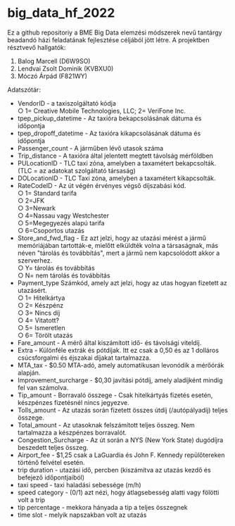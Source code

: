 # big_data_hf_2022
Ez a github repositoriy a BME Big Data elemzési módszerek nevű tantárgy beadandó házi feladatának fejlesztése céljából jött létre.
A projektben résztvevő hallgatók:
  1. Balog Marcell (D6W9SO)
  2. Lendvai Zsolt Dominik (KVBXU0)
  3. Móczó Árpád (F821WY)

Adatszótár:  
  - VendorID - a taxiszolgáltató kódja  
	○ 1= Creative Mobile Technologies, LLC; 2= VeriFone Inc.  
- tpep_pickup_datetime - Az taxióra bekapcsolásának dátuma és időpontja  
- tpep_dropoff_datetime - Az taxióra kikapcsolásának dátuma és időpontja  
- Passenger_count - A járműben lévő utasok száma  
- Trip_distance - A taxióra által jelentett megtett távolság mérföldben  
- PULocationID - TLC taxi zóna, amelyben a taxamétert bekapcsolták. (TLC = az adatokat szolgáltató társaság)  
- DOLocationID - TLC Taxi zóna, amelyben a taxamétert kikapcsolták.  
- RateCodeID - Az út végén érvényes végső díjszabási kód.  
	○ 1= Standard tarifa  
	○ 2=JFK  
	○ 3=Newark  
	○ 4=Nassau vagy Westchester  
	○ 5=Megegyezés alapú tarifa  
	○ 6=Csoportos utazás  
- Store_and_fwd_flag - Ez azt jelzi, hogy az utazási mérést a jármű memóriájában tartották-e, mielőtt elküldték volna a társaságnak, más néven "tárolás és továbbítás", mert a jármű nem kapcsolódott akkor a szerverhez.  
	○ Y= tárolás és továbbítás  
	○ N= nem tárolás és továbbítás  
- Payment_type Számkód, amely azt jelzi, hogy az utas hogyan fizetett az utazásért.  
	○ 1= Hitelkártya  
	○ 2= Készpénz  
	○ 3= Nincs díj  
	○ 4= Vitatott?  
	○ 5= Ismeretlen  
	○ 6= Törölt utazás  
- Fare_amount - A mérő által kiszámított idő- és távolsági viteldíj.  
- Extra - Különféle extrák és pótdíjak. Itt ez csak a 0,50 és az 1 dolláros csúcsforgalmi és éjszakai díjakat tartalmazza.  
- MTA_tax - $0.50 MTA-adó, amely automatikusan levonódik a mérőórák alapján.  
- Improvement_surcharge - $0,30 javítási pótdíj, amely aladíjként mindig fel van számolva.  
- Tip_amount - Borravaló összege - Csak hitelkártyás fizetés esetén, készpénzes fizetésnél nincs jegyezve.  
- Tolls_amount - Az utazás során fizetett összes útdíj (/autópályadíj) teljes összege.  
- Total_amount - Az utasoknak felszámított teljes összeg. Nem tartalmazza a készpénzes borravalót.  
- Congestion_Surcharge - Az út során a NYS (New York State) dugódíjra beszedett teljes összeg.  
- Airport_fee - $1,25 csak a LaGuardia és John F. Kennedy repülőtereken történő felvétel esetén.  
- trip duration - utazási idő, percben (kiszámítva az utazás kezdő és befejező időpontjaiból)  
- taxi speed - taxi haladási sebessége (m/h)  
- speed category - (0/1) azt nézi, hogy átlagsebesség alatti vagy fölötti volt a trip  
- tip percentage - mekkora hányada a tip a teljes összegnek  
- time slot - melyik napszakban volt az utazás  




